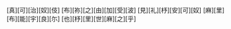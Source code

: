 [真][可][治][奴][伎] [布][祢][之][由][加][受][波] [見][礼][杼][安][可][奴] [麻][里][布][能][宇][良][尓] [也][杼][里][世][麻][之][乎]
